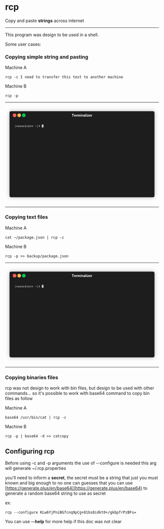 # rcp

Copy and paste **strings** across internet

---

This program was design to be used in a shell.

Some user cases:

### Copying simple string and pasting

Machine A
```
rcp -c I need to transfer this text to another machine
```

Machine B
```
rcp -p
```

---

<p align="center"><img src="imgs/rcpsimple.gif?raw=true"/></p>

---

### Copying text files

Machine A
```
cat ~/package.json | rcp -c
```

Machine B
```
rcp -p >> backup/package.json
```

---

<p align="center"><img src="imgs/rcpfile.gif?raw=true"/></p>

----

### Copying binaries files

rcp was not design to work with bin files, but design to be used with other commands...
so it's possible to work with base64 command to copy bin files as follow


Machine A
```
base64 /usr/bin/cat | rcp -c
```

Machine B
```
rcp -p | base64 -d >> catcopy
```


## Configuring rcp

Before using -c and -p arguments the use of --configure is needed 
this arg will generate ~/.rcp.properties

you'll need to inform a **secret**, the secret must be a string that just you must known and big enough to no one can guesses that
you can use [https://generate.plus/en/base64](https://generate.plus/en/base64) to generate a random base64 string to use as secret

ex:

```
rcp --configure KLw6YjPniBGfcnq9pCg+81bs8idkt0+/gkbpfrPzBFs=
```

You can use **--help** for more help if this doc was not clear



